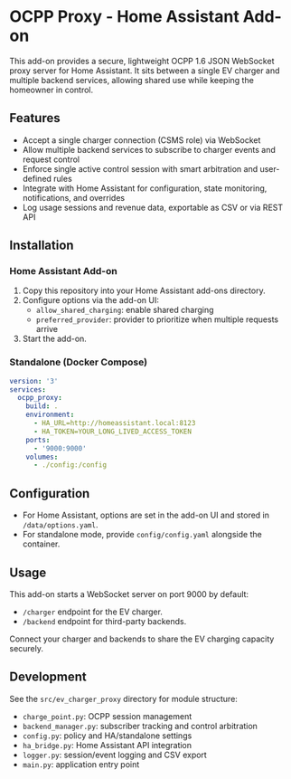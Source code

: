  # OCPP Proxy - Home Assistant Add-on

 This add-on provides a secure, lightweight OCPP 1.6 JSON WebSocket proxy server for Home Assistant.
 It sits between a single EV charger and multiple backend services, allowing shared use while
 keeping the homeowner in control.

 ## Features
 - Accept a single charger connection (CSMS role) via WebSocket
 - Allow multiple backend services to subscribe to charger events and request control
 - Enforce single active control session with smart arbitration and user-defined rules
 - Integrate with Home Assistant for configuration, state monitoring, notifications, and overrides
 - Log usage sessions and revenue data, exportable as CSV or via REST API

 ## Installation

 ### Home Assistant Add-on
 1. Copy this repository into your Home Assistant add-ons directory.
 2. Configure options via the add-on UI:
    - `allow_shared_charging`: enable shared charging
    - `preferred_provider`: provider to prioritize when multiple requests arrive
 3. Start the add-on.

 ### Standalone (Docker Compose)
 ```yaml
 version: '3'
 services:
   ocpp_proxy:
     build: .
     environment:
       - HA_URL=http://homeassistant.local:8123
       - HA_TOKEN=YOUR_LONG_LIVED_ACCESS_TOKEN
     ports:
       - '9000:9000'
     volumes:
       - ./config:/config
 ```

 ## Configuration
 - For Home Assistant, options are set in the add-on UI and stored in `/data/options.yaml`.
 - For standalone mode, provide `config/config.yaml` alongside the container.

 ## Usage
 This add-on starts a WebSocket server on port 9000 by default:
 - `/charger` endpoint for the EV charger.
 - `/backend` endpoint for third-party backends.

 Connect your charger and backends to share the EV charging capacity securely.

 ## Development
 See the `src/ev_charger_proxy` directory for module structure:
 - `charge_point.py`: OCPP session management
 - `backend_manager.py`: subscriber tracking and control arbitration
 - `config.py`: policy and HA/standalone settings
 - `ha_bridge.py`: Home Assistant API integration
 - `logger.py`: session/event logging and CSV export
 - `main.py`: application entry point
